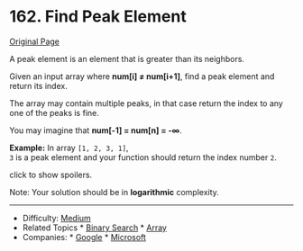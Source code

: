 # 162. Find Peak Element

[Original Page](https://leetcode.com/problems/find-peak-element/description/)


A peak element is an element that is greater than its neighbors.

Given an input array where **num[i] ≠ num[i+1]**, find a peak element and return its index.

The array may contain multiple peaks, in that case return the index to any one of the peaks is fine.

You may imagine that **num[-1] = num[n] = -∞**.

**Example:** 
In array `[1, 2, 3, 1]`,   
`3` is a peak element and your function should return the index number `2`.

click to show spoilers.

Note:
Your solution should be in **logarithmic** complexity.

---
* Difficulty: [Medium](https://leetcode.com/problemset/all/?difficulty=Medium)
* Related Topics * [Binary Search](https://leetcode.com/tag/binary-search/)  * [Array](https://leetcode.com/tag/array/)
* Companies: * [Google](https://leetcode.com/company/google/)  * [Microsoft](https://leetcode.com/company/microsoft/)  
